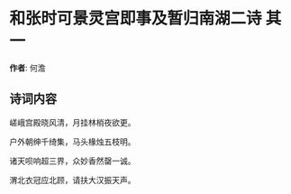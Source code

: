 # 和张时可景灵宫即事及暂归南湖二诗  其一

**作者**: 何澹

## 诗词内容

嵯峨宫殿晓风清，月挂林梢夜欲更。

户外朝绅千绮集，马头椽烛五枝明。

诸天呗响超三界，众妙香然罄一诚。

渭北衣冠应北顾，请扶大汉振天声。

